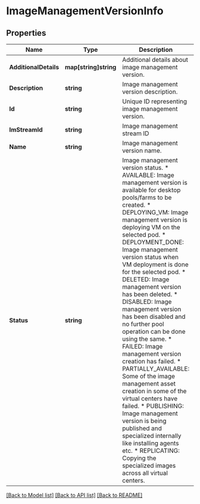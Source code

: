 # ImageManagementVersionInfo

## Properties

Name | Type | Description | Notes
------------ | ------------- | ------------- | -------------
**AdditionalDetails** | **map[string]string** | Additional details about image management version. | [optional] 
**Description** | **string** | Image management version description. | [optional] 
**Id** | **string** | Unique ID representing image management version. | 
**ImStreamId** | **string** | Image management stream ID | [optional] 
**Name** | **string** | Image management version name. | 
**Status** | **string** | Image management version status. * AVAILABLE: Image management version is available for desktop pools/farms to be created. * DEPLOYING_VM: Image management version is deploying VM on the selected pod. * DEPLOYMENT_DONE: Image management version status when VM deployment is done for the selected pod. * DELETED: Image management version has been deleted. * DISABLED: Image management version has been disabled and no further pool operation can be done using the same. * FAILED: Image management version creation has failed. * PARTIALLY_AVAILABLE: Some of the image management asset creation in some of the virtual centers have failed. * PUBLISHING: Image management version is being published and specialized internally like installing agents etc. * REPLICATING: Copying the specialized images across all virtual centers. | 

[[Back to Model list]](../README.md#documentation-for-models) [[Back to API list]](../README.md#documentation-for-api-endpoints) [[Back to README]](../README.md)


